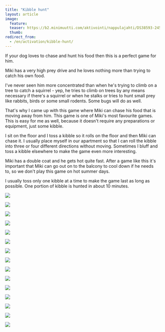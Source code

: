 ```yaml
---
title: "Kibble hunt"
layout: article
image:
  feature:
  teaser: https://b2.minimuutti.com/aktivointi/nappulajahti/DS38593-245px.jpg
  thumb:
redirect_from:
  - /en/activation/kibble-hunt/
---
```


If your dog loves to chase and hunt his food then this is a perfect game for him.

Miki has a very high prey drive and he loves nothing more than trying to catch his own food.

I've never seen him more concentrated than when he's trying to climb on a tree to catch a squirrel - yep, he tries to climb on trees by any means necessary if there's a squirrel or when he stalks or tries to hunt small prey like rabbits, birds or some small rodents. Some bugs will do as well.

That's why I came up with this game where Miki can chase his food that is moving away from him. This game is one of Miki's most favourite games. This is easy for me as well, because it doesn't require any preparations or equipment, just some kibble.

I sit on the floor and I toss a kibble so it rolls on the floor and then Miki can chase it. I usually place myself in our apartment so that I can roll the kibble into three or four different directions without moving. Sometimes I bluff and toss a kibble elsewhere to make the game even more interesting.

Miki has a double coat and he gets hot quite fast. After a game like this it's important that Miki can go out on to the balcony to cool down if he needs to, so we don't play this game on hot summer days.

I usually toss only one kibble at a time to make the game last as long as possible. One portion of kibble is hunted in about 10 minutes. 

![](https://b2.minimuutti.com/aktivointi/nappulajahti/DS38471-800px.jpg)

![](https://b2.minimuutti.com/aktivointi/nappulajahti/DS38472-800px.jpg)

![](https://b2.minimuutti.com/aktivointi/nappulajahti/DS38473-800px.jpg)

![](https://b2.minimuutti.com/aktivointi/nappulajahti/DS38474-800px.jpg)

![](https://b2.minimuutti.com/aktivointi/nappulajahti/DS38475-800px.jpg)

![](https://b2.minimuutti.com/aktivointi/nappulajahti/DS38568-800px.jpg)

![](https://b2.minimuutti.com/aktivointi/nappulajahti/DS38569-800px.jpg)

![](https://b2.minimuutti.com/aktivointi/nappulajahti/DS38570-800px.jpg)

![](https://b2.minimuutti.com/aktivointi/nappulajahti/DS38571-800px.jpg)

![](https://b2.minimuutti.com/aktivointi/nappulajahti/DS38572-800px.jpg)

![](https://b2.minimuutti.com/aktivointi/nappulajahti/DS38573-800px.jpg)

![](https://b2.minimuutti.com/aktivointi/nappulajahti/DS38593-800px.jpg)

![](https://b2.minimuutti.com/aktivointi/nappulajahti/DS38594-800px.jpg)

![](https://b2.minimuutti.com/aktivointi/nappulajahti/DS38595-800px.jpg)

![](https://b2.minimuutti.com/aktivointi/nappulajahti/DS38597-800px.jpg)

